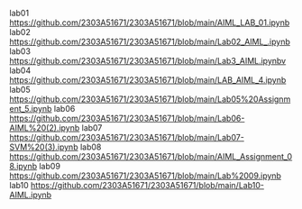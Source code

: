 lab01 https://github.com/2303A51671/2303A51671/blob/main/AIML_LAB_01.ipynb
lab02 https://github.com/2303A51671/2303A51671/blob/main/Lab02_AIML_.ipynb
lab03 https://github.com/2303A51671/2303A51671/blob/main/Lab3_AIML.ipynbv
lab04 https://github.com/2303A51671/2303A51671/blob/main/LAB_AIML_4.ipynb
lab05 https://github.com/2303A51671/2303A51671/blob/main/Lab05%20Assignment_5.ipynb
lab06 https://github.com/2303A51671/2303A51671/blob/main/Lab06-AIML%20(2).ipynb
lab07 https://github.com/2303A51671/2303A51671/blob/main/Lab07-SVM%20(3).ipynb
lab08 https://github.com/2303A51671/2303A51671/blob/main/AIML_Assignment_08.ipynb
lab09 https://github.com/2303A51671/2303A51671/blob/main/Lab%2009.ipynb
lab10 https://github.com/2303A51671/2303A51671/blob/main/Lab10-AIML.ipynb
